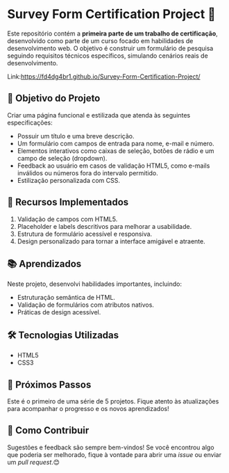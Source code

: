 # Survey Form Certification Project 🌟  

Este repositório contém a **primeira parte de um trabalho de certificação**, desenvolvido como parte de um curso focado em habilidades de desenvolvimento web. O objetivo é construir um formulário de pesquisa seguindo requisitos técnicos específicos, simulando cenários reais de desenvolvimento.


Link:https://fd4dg4br1.github.io/Survey-Form-Certification-Project/

## 🎯 Objetivo do Projeto  
Criar uma página funcional e estilizada que atenda às seguintes especificações:  
- Possuir um título e uma breve descrição.  
- Um formulário com campos de entrada para nome, e-mail e número.  
- Elementos interativos como caixas de seleção, botões de rádio e um campo de seleção (dropdown).  
- Feedback ao usuário em casos de validação HTML5, como e-mails inválidos ou números fora do intervalo permitido.  
- Estilização personalizada com CSS.  

## 🚀 Recursos Implementados  
1. Validação de campos com HTML5.  
2. Placeholder e labels descritivos para melhorar a usabilidade.  
3. Estrutura de formulário acessível e responsiva.  
4. Design personalizado para tornar a interface amigável e atraente.  

## 📚 Aprendizados  
Neste projeto, desenvolvi habilidades importantes, incluindo:  
- Estruturação semântica de HTML.  
- Validação de formulários com atributos nativos.  
- Práticas de design acessível.  

## 🛠️ Tecnologias Utilizadas  
- HTML5  
- CSS3  

## 📂 Próximos Passos  
Este é o primeiro de uma série de 5 projetos. Fique atento às atualizações para acompanhar o progresso e os novos aprendizados!  

## 📝 Como Contribuir  
Sugestões e feedback são sempre bem-vindos! Se você encontrou algo que poderia ser melhorado, fique à vontade para abrir uma _issue_ ou enviar um _pull request_.😊 
